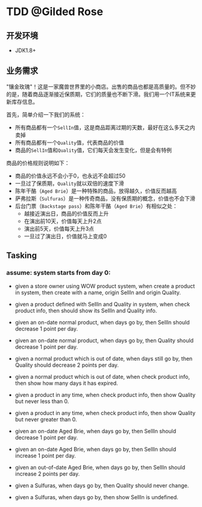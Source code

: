 # TDD @Gilded Rose


## 开发环境
 - JDK1.8+
 
## 业务需求

"镶金玫瑰"！这是一家魔兽世界里的小商店。出售的商品也都是高质量的。但不妙的是，随着商品逐渐接近保质期，它们的质量也不断下滑。我们用一个IT系统来更新库存信息。

首先，简单介绍一下我们的系统：

- 所有商品都有一个`SellIn`值，这是商品距离过期的天数，最好在这么多天之内卖掉
- 所有商品都有一个`Quality`值，代表商品的价值
- 商品的`SellIn`值和`Quality`值，它们每天会发生变化，但是会有特例


商品的价格规则说明如下：

- 商品的价值永远不会小于0，也永远不会超过50
- 一旦过了保质期，`Quality`就以双倍的速度下滑
- 陈年干酪（`Aged Brie`）是一种特殊的商品，放得越久，价值反而越高
- 萨弗拉斯（`Sulfuras`）是一种传奇商品，没有保质期的概念，价值也不会下滑
- 后台门票（`Backstage pass`）和陈年干酪（`Aged Brie`）有相似之处：
	- 越接近演出日，商品的价值反而上升
	- 在演出前10天，价值每天上升2点
	- 演出前5天，价值每天上升3点
	- 一旦过了演出日，价值就马上变成0







## Tasking

### assume: system starts from day 0:

* given a store owner using WOW product system, when create a product in system, then create with a name, origin SellIn and origin Quality.
* given a product defined with SellIn and Quality in system, when check product info, then should show its SellIn and Quality info.

* given an on-date normal product, when days go by, then SellIn should decrease 1 point per day.
* given an on-date normal product, when days go by, then Quality should decrease 1 point per day.
* given a normal product which is out of date, when days still go by, then Quality should decrease 2 points per day.
* given a normal product which is out of date, when check product info, then show how many days it has expired.
* given a product in any time, when check product info, then show Quality but never less than 0.
* given a product in any time, when check product info, then show Quality but never greater than 0.


* given an on-date Aged Brie, when days go by, then SellIn should decrease 1 point per day.
* given an on-date Aged Brie, when days go by, then SellIn should increase 1 point per day.
* given an out-of-date Aged Brie, when days go by, then SellIn should increase 2 points per day.

* given a Sulfuras, when days go by, then Quality should never change.
* given a Sulfuras, when days go by, then show SellIn is undefined.












